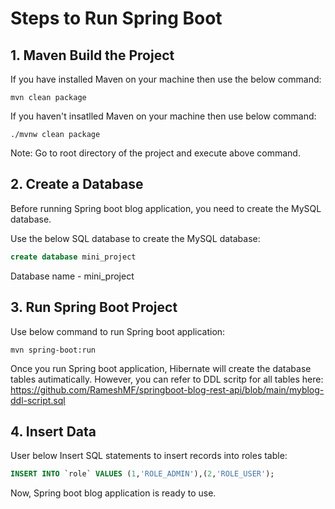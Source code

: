 # Steps to Run Spring Boot
## 1. Maven Build the Project
If you have installed Maven on your machine then use the below command:
```
mvn clean package
```
If you haven't insatlled Maven on your machine then use below command:
```
./mvnw clean package
 ```
 Note: Go to root directory of the project and execute above command.
 ## 2. Create a Database
 Before running Spring boot blog application, you need to create the MySQL database.
 
 Use the below SQL database to create the MySQL database:
 ```sql
 create database mini_project
 ```
 Database name - mini_project
 ## 3. Run Spring Boot Project
 Use below command to run Spring boot application:
 ```
 mvn spring-boot:run
 ```
 Once you run Spring boot application, Hibernate will create the database tables autimatically.
 However, you can refer to DDL scritp for all tables here:
 https://github.com/RameshMF/springboot-blog-rest-api/blob/main/myblog-ddl-script.sql
 ## 4. Insert Data
User below Insert SQL statements to insert records into roles table:
```sql
INSERT INTO `role` VALUES (1,'ROLE_ADMIN'),(2,'ROLE_USER');
```
Now, Spring boot blog application is ready to use.
